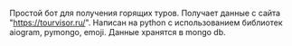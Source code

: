 Простой бот для получения горящих туров. Получает данные с сайта "https://tourvisor.ru/". Написан на python с использованием библиотек aiogram, pymongo, emoji. Данные хранятся в mongo db. 
